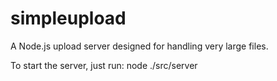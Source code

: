 simpleupload
============

A Node.js upload server designed for handling very large files.  

To start the server, just run:
node ./src/server


